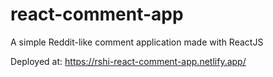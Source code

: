 # react-comment-app
A simple Reddit-like comment application made with ReactJS

Deployed at: https://rshi-react-comment-app.netlify.app/
